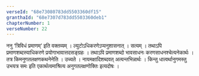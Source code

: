 ```yaml
---
verseId: "68e73080783dd5503360df15"
granthaId: "68e7307d783dd5503360deb1"
chapterNumber: 1
verseNumber: 22
---
```


ननु ‘त्रिविधं प्रमाणम्’ इति वक्तव्यम् । ल्युटोऽधिकरणेऽप्यनुशासनात्  । सत्यम् । तथाऽपि प्रमाणशब्दस्याधिकरणे प्रयोगाभावात्तदसङ्ग्रहः । तथाऽपि प्रमाणशब्दो भावसाधनः  करणसाधनश्चेत्यनेकार्थः । तत्र किमनुगतलक्षणकथनेनेति । उच्यते । नायमक्षादिशब्दवत् अत्यन्तभिन्नार्थः । किन्तु धात्वर्थानुगमस्तु उभयत्र समः इति एकार्थत्वमाश्रित्य अनुगतलक्षणोक्तिः इत्यदोषः ।
